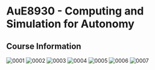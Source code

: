 <h1>AuE8930 - Computing and Simulation for Autonomy</h1>
<h2>Course Information</h2>

![0001](https://user-images.githubusercontent.com/83747696/160185073-2c8639c5-4d2b-4a3f-8076-143d1ee8a6eb.jpg)
![0002](https://user-images.githubusercontent.com/83747696/160185075-7da601c4-3da7-437b-8512-15b3c1febf0d.jpg)
![0003](https://user-images.githubusercontent.com/83747696/160185077-084520ce-6881-42fa-9429-0028079efbcd.jpg)
![0004](https://user-images.githubusercontent.com/83747696/160185078-0fca29b3-190a-4693-9d1e-18816fe4cea3.jpg)
![0005](https://user-images.githubusercontent.com/83747696/160185080-8f8188a2-784f-48c4-b428-40a1548c3504.jpg)
![0006](https://user-images.githubusercontent.com/83747696/160185082-b11ddb69-4ff5-4c6f-b3bd-b00de2e94b86.jpg)
![0007](https://user-images.githubusercontent.com/83747696/160185083-f990fa57-d013-44d8-a9e0-4a38f0ff6a65.jpg)
